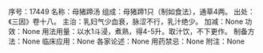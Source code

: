 序号：17449
名称：母猪蹄汤
组成：母猪蹄1只（制如食法），通草4两。
出处：《三因》卷十八。
主治：乳妇气少血衰，脉涩不行，乳汁绝少。
加减：None
功效：None
用法用量：以水1斗浸，煮熟，得4-5升。取汁饮，不下更作。
制备方法：None
临床应用：None
各家论述：None
用药禁忌：None
附注：None
